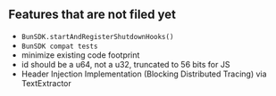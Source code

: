 ## Features that are not filed yet

- `BunSDK.startAndRegisterShutdownHooks()`
- `BunSDK compat tests`
- minimize existing code footprint
- id should be a u64, not a u32, truncated to 56 bits for JS
- Header Injection Implementation (Blocking Distributed Tracing) via TextExtractor
